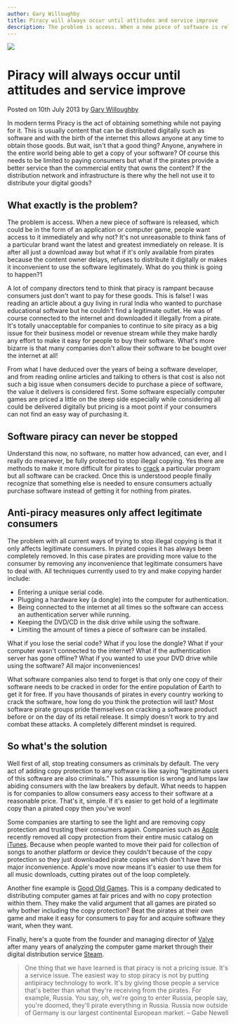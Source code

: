 ```yaml
---
author: Gary Willoughby
title: Piracy will always occur until attitudes and service improve
description: The problem is access. When a new piece of software is released, which could be in the form of an application or computer game, people want access to it immediately and why not?
---
```


![]($root-path$/articles/images/piracy-will-always-occur-until-attitudes-and-service-improve-banner.jpg)

# Piracy will always occur until attitudes and service improve

<time>Posted on 10th July 2013 by [Gary Willoughby]($root-path$/pages/about.html)</time>

In modern terms Piracy is the act of obtaining something while not paying for it. This is usually content that can be distributed digitally such as software and with the birth of the internet this allows anyone at any time to obtain those goods. But wait, isn't that a good thing? Anyone, anywhere in the entire world being able to get a copy of your software? Of course this needs to be limited to paying consumers but what if the pirates provide a better service than the commercial entity that owns the content? If the distribution network and infrastructure is there why the hell not use it to distribute your digital goods?

## What exactly is the problem?

The problem is access. When a new piece of software is released, which could be in the form of an application or computer game, people want access to it immediately and why not? It's not unreasonable to think fans of a particular brand want the latest and greatest immediately on release. It is after all just a download away but what if it's only available from pirates because the content owner delays, refuses to distribute it digitally or makes it inconvenient to use the software legitimately. What do you think is going to happen?1

A lot of company directors tend to think that piracy is rampant because consumers just don't want to pay for these goods. This is false! I was reading an article about a guy living in rural India who wanted to purchase educational software but he couldn't find a legitimate outlet. He was of course connected to the internet and downloaded it illegally from a pirate. It's totally unacceptable for companies to continue to site piracy as a big issue for their business model or revenue stream while they make hardly any effort to make it easy for people to buy their software. What's more bizarre is that many companies don't allow their software to be bought over the internet at all!

From what I have deduced over the years of being a software developer, and from reading online articles and talking to others is that cost is also not such a big issue when consumers decide to purchase a piece of software, the value it delivers is considered first. Some software especially computer games are priced a little on the steep side especially while considering all could be delivered digitally but pricing is a moot point if your consumers can not find an easy way of purchasing it.

## Software piracy can never be stopped

Understand this now, no software, no matter how advanced, can ever, and I really do meanever, be fully protected to stop illegal copying. Yes there are methods to make it more difficult for pirates to [crack](https://en.wikipedia.org/wiki/Software_cracking) a particular program but all software can be cracked. Once this is understood people finally recognize that something else is needed to ensure consumers actually purchase software instead of getting it for nothing from pirates.

## Anti-piracy measures only affect legitimate consumers

The problem with all current ways of trying to stop illegal copying is that it only affects legitimate consumers. In pirated copies it has always been completely removed. In this case pirates are providing more value to the consumer by removing any inconvenience that legitimate consumers have to deal with. All techniques currently used to try and make copying harder include:

* Entering a unique serial code.
* Plugging a hardware key (a dongle) into the computer for authentication.
* Being connected to the internet at all times so the software can access an authentication server while running.
* Keeping the DVD/CD in the disk drive while using the software.
* Limiting the amount of times a piece of software can be installed.

What if you lose the serial code? What if you lose the dongle? What if your computer wasn't connected to the internet? What if the authentication server has gone offline? What if you wanted to use your DVD drive while using the software? All major inconveniences!

What software companies also tend to forget is that only one copy of their software needs to be cracked in order for the entire population of Earth to get it for free. If you have thousands of pirates in every country working to crack the software, how long do you think the protection will last? Most software pirate groups pride themselves on cracking a software product before or on the day of its retail release. It simply doesn't work to try and combat these attacks. A completely different mindset is required.

## So what's the solution

Well first of all, stop treating consumers as criminals by default. The very act of adding copy protection to any software is like saying “legitimate users of this software are also criminals.” This assumption is wrong and lumps law abiding consumers with the law breakers by default. What needs to happen is for companies to allow consumers easy access to their software at a reasonable price. That's it, simple. If it's easier to get hold of a legitimate copy than a pirated copy then you've won!

Some companies are starting to see the light and are removing copy protection and trusting their consumers again. Companies such as [Apple](https://en.wikipedia.org/wiki/Apple_Inc.) recently removed all copy protection from their entire music catalog on [iTunes](https://en.wikipedia.org/wiki/ITunes). Because when people wanted to move their paid for collection of songs to another platform or device they couldn't because of the copy protection so they just downloaded pirate copies which don't have this major inconvenience. Apple's move now means it's easier to use them for all music downloads, cutting pirates out of the loop completely.

Another fine example is [Good Old Games](https://www.gog.com/). This is a company dedicated to distributing computer games at fair prices and with no copy protection within them. They make the valid argument that all games are pirated so why bother including the copy protection? Beat the pirates at their own game and make it easy for consumers to pay for and acquire software they want, when they want.

Finally, here's a quote from the founder and managing director of [Valve](https://en.wikipedia.org/wiki/Valve_Corporation) after many years of analyzing the computer game market through their digital distribution service [Steam](https://en.wikipedia.org/wiki/Steam_(software)).

> One thing that we have learned is that piracy is not a pricing issue. It's a service issue. The easiest way to stop piracy is not by putting antipiracy technology to work. It's by giving those people a service that's better than what they're receiving from the pirates. For example, Russia. You say, oh, we're going to enter Russia, people say, you're doomed, they'll pirate everything in Russia. Russia now outside of Germany is our largest continental European market. – Gabe Newell
